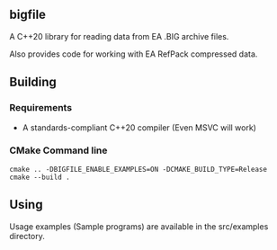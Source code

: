 ## bigfile

A C++20 library for reading data from EA .BIG archive files. 

Also provides code for working with EA RefPack compressed data.


## Building

### Requirements

  * A standards-compliant C++20 compiler (Even MSVC will work)


### CMake Command line

```
cmake .. -DBIGFILE_ENABLE_EXAMPLES=ON -DCMAKE_BUILD_TYPE=Release
cmake --build .
```

## Using 

Usage examples (Sample programs) are available in the src/examples directory.
